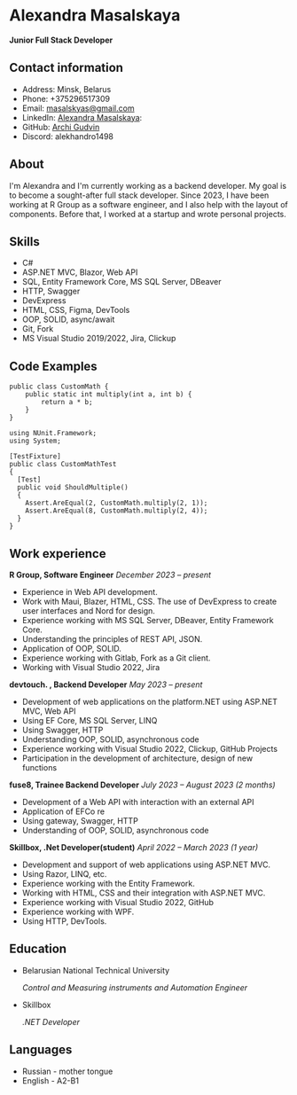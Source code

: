 # Alexandra Masalskaya

**Junior Full Stack Developer**

## Contact information
- Address: Minsk, Belarus
- Phone: +375296517309
- Email: masalskyas@gmail.com
- LinkedIn: [Alexandra Masalskaya](https://www.linkedin.com/in/alexandra-masalskaya-63ab04219/): 
- GitHub: [Archi Gudvin](https://github.com/Archi-Gudvin)
- Discord: alekhandro1498

## About

I'm Alexandra and I'm currently working as a backend developer. My goal is to become a sought-after full stack developer. Since 2023, I have been working at R Group as a software engineer, and I also help with the layout of components. Before that, I worked at a startup and wrote personal projects.


## Skills
- C#
- ASP.NET MVC, Blazor, Web API
- SQL, Entity Framework Core, MS SQL Server, DBeaver
- HTTP, Swagger
- DevExpress
- HTML, CSS, Figma, DevTools
- OOP, SOLID, async/await
- Git, Fork
- MS Visual Studio 2019/2022, Jira, Сlickup

## Code Examples
```
public class CustomMath {
    public static int multiply(int a, int b) {
        return a * b;
    }
}

using NUnit.Framework;
using System;

[TestFixture]
public class CustomMathTest
{
  [Test]
  public void ShouldMultiple()
  {
    Assert.AreEqual(2, CustomMath.multiply(2, 1));
    Assert.AreEqual(8, CustomMath.multiply(2, 4));
  }
}
```

## Work experience

**R Group, Software Engineer**
*December 2023 – present*

- Experience in Web API development.
- Work with Maui, Blazer, HTML, CSS. The use of DevExpress to create
user interfaces and Nord for design.
- Experience working with MS SQL Server, DBeaver, Entity Framework Core.
- Understanding the principles of REST API, JSON.
- Application of OOP, SOLID.
- Experience working with Gitlab, Fork as a Git client.
- Working with Visual Studio 2022, Jira

**devtouch. , Backend Developer**
*May 2023 – present*

- Development of web applications on the platform.NET using ASP.NET
MVC, Web API
- Using EF Core, MS SQL Server, LINQ
- Using Swagger, HTTP
- Understanding OOP, SOLID, asynchronous code
- Experience working with Visual Studio 2022, Clickup, GitHub Projects
- Participation in the development of architecture, design of new functions

**fuse8, Trainee Backend Developer**
*July 2023 – August 2023 (2 months)*
- Development of a Web API with interaction with an external API
- Application of EFCo re
- Using gateway, Swagger, HTTP
- Understanding of OOP, SOLID, asynchronous code

**Skillbox, .Net Developer(student)**
*April 2022 – March 2023 (1 year)*

- Development and support of web applications using ASP.NET MVC.
- Using Razor, LINQ, etc.
- Experience working with the Entity Framework.
- Working with HTML, CSS and their integration with ASP.NET MVC.
- Experience working with Visual Studio 2022, GitHub
- Experience working with WPF.
- Using HTTP, DevTools.

## Education

- Belarusian National Technical University

    *Control and Measuring instruments and Automation Engineer*

- Skillbox

    *.NET Developer*

## Languages
- Russian - mother tongue
- English - A2-B1